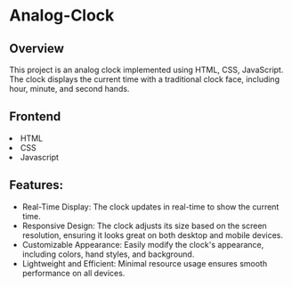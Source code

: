 # Analog-Clock 
<h2>Overview</h2>
<p>This project is an analog clock implemented using HTML, CSS, JavaScript. The clock displays the current time with a traditional clock face, including hour, minute, and second hands.</p>
<h2>Frontend</h2>
<li>HTML</li>
<li>CSS</li>
<li>Javascript</li>
<h2>Features:</h2>
<ul>
  <li>Real-Time Display: The clock updates in real-time to show the current time.</li>
  <li>Responsive Design: The clock adjusts its size based on the screen resolution, ensuring it looks great on both desktop and mobile devices.</li>
  <li>Customizable Appearance: Easily modify the clock's appearance, including colors, hand styles, and background.</li>
  <li>Lightweight and Efficient: Minimal resource usage ensures smooth performance on all devices.</li>
</ul>


